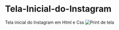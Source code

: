 # Tela-Inicial-do-Instagram
Tela inicial do Instagram em Html e Css
![Print de tela](https://user-images.githubusercontent.com/92094816/137003010-4a95d0db-ea46-44ea-9dde-0b614164cafb.png)

